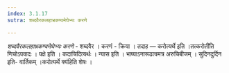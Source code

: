 ```yaml
---
index: 3.1.17
sutra: शब्दवैरकलहाभ्रकण्वमेघेभ्यः करणे

---
```

_शब्दवैरकलहाभ्रकण्वमेघेभ्यः करणे_ - शब्दवैर । करणं - क्रिया । तदाह —  करोत्यर्थे इति ।तत्करोती॑ति णिचोऽपवादः । पक्षे इति । कदाचिदित्यर्थः । न्यास इति । भाष्याऽनारूढत्वमत्र अरुचिबीजम् । सुदिनदुर्दिन इति- वार्तिकम् ।करोत्यर्थे क्य॑हिति शेषः ।